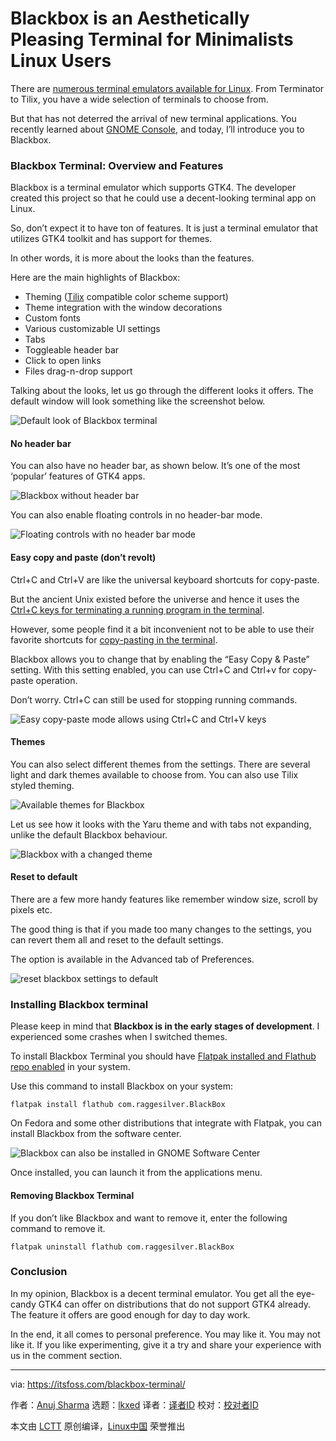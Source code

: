 [#]: subject: "Blackbox is an Aesthetically Pleasing Terminal for Minimalists Linux Users"
[#]: via: "https://itsfoss.com/blackbox-terminal/"
[#]: author: "Anuj Sharma https://itsfoss.com/author/anuj/"
[#]: collector: "lkxed"
[#]: translator: "geekpi"
[#]: reviewer: " "
[#]: publisher: " "
[#]: url: " "

Blackbox is an Aesthetically Pleasing Terminal for Minimalists Linux Users
======

There are [numerous terminal emulators available for Linux][1]. From Terminator to Tilix, you have a wide selection of terminals to choose from.

But that has not deterred the arrival of new terminal applications. You recently learned about [GNOME Console][2], and today, I’ll introduce you to Blackbox.

### Blackbox Terminal: Overview and Features

Blackbox is a terminal emulator which supports GTK4. The developer created this project so that he could use a decent-looking terminal app on Linux.

So, don’t expect it to have ton of features. It is just a terminal emulator that utilizes GTK4 toolkit and has support for themes.

In other words, it is more about the looks than the features.

Here are the main highlights of Blackbox:

* Theming ([Tilix][3] compatible color scheme support)
* Theme integration with the window decorations
* Custom fonts
* Various customizable UI settings
* Tabs
* Toggleable header bar
* Click to open links
* Files drag-n-drop support

Talking about the looks, let us go through the different looks it offers. The default window will look something like the screenshot below.

![Default look of Blackbox terminal][4]

#### No header bar

You can also have no header bar, as shown below. It’s one of the most ‘popular’ features of GTK4 apps.

![Blackbox without header bar][5]

You can also enable floating controls in no header-bar mode.

![Floating controls with no header bar mode][6]

#### Easy copy and paste (don’t revolt)

Ctrl+C and Ctrl+V are like the universal keyboard shortcuts for copy-paste.

But the ancient Unix existed before the universe and hence it uses the [Ctrl+C keys for terminating a running program in the terminal][7].

However, some people find it a bit inconvenient not to be able to use their favorite shortcuts for [copy-pasting in the terminal][8].

Blackbox allows you to change that by enabling the “Easy Copy & Paste” setting. With this setting enabled, you can use Ctrl+C and Ctrl+v for copy-paste operation.

Don’t worry. Ctrl+C can still be used for stopping running commands.

![Easy copy-paste mode allows using Ctrl+C and Ctrl+V keys][9]

#### Themes

You can also select different themes from the settings. There are several light and dark themes available to choose from. You can also use Tilix styled theming.

![Available themes for Blackbox][10]

Let us see how it looks with the Yaru theme and with tabs not expanding, unlike the default Blackbox behaviour.

![Blackbox with a changed theme][11]

#### Reset to default

There are a few more handy features like remember window size, scroll by pixels etc.

The good thing is that if you made too many changes to the settings, you can revert them all and reset to the default settings.

The option is available in the Advanced tab of Preferences.

![reset blackbox settings to default][12]

### Installing Blackbox terminal

Please keep in mind that **Blackbox is in the early stages of development**. I experienced some crashes when I switched themes.

To install Blackbox Terminal you should have [Flatpak installed and Flathub repo enabled][13] in your system.

Use this command to install Blackbox on your system:

```
flatpak install flathub com.raggesilver.BlackBox
```

On Fedora and some other distributions that integrate with Flatpak, you can install Blackbox from the software center.

![Blackbox can also be installed in GNOME Software Center][14]

Once installed, you can launch it from the applications menu.

#### Removing Blackbox Terminal

If you don’t like Blackbox and want to remove it, enter the following command to remove it.

```
flatpak uninstall flathub com.raggesilver.BlackBox
```

### Conclusion

In my opinion, Blackbox is a decent terminal emulator. You get all the eye-candy GTK4 can offer on distributions that do not support GTK4 already. The feature it offers are good enough for day to day work.

In the end, it all comes to personal preference. You may like it. You may not like it. If you like experimenting, give it a try and share your experience with us in the comment section.

--------------------------------------------------------------------------------

via: https://itsfoss.com/blackbox-terminal/

作者：[Anuj Sharma][a]
选题：[lkxed][b]
译者：[译者ID](https://github.com/译者ID)
校对：[校对者ID](https://github.com/校对者ID)

本文由 [LCTT](https://github.com/LCTT/TranslateProject) 原创编译，[Linux中国](https://linux.cn/) 荣誉推出

[a]: https://itsfoss.com/author/anuj/
[b]: https://github.com/lkxed
[1]: https://itsfoss.com/linux-terminal-emulators/
[2]: https://itsfoss.com/gnome-console/
[3]: https://github.com/gnunn1/tilix
[4]: https://itsfoss.com/wp-content/uploads/2022/08/blackbox-default.png
[5]: https://itsfoss.com/wp-content/uploads/2022/08/blackbox-noheader.png
[6]: https://itsfoss.com/wp-content/uploads/2022/08/blackbox-floating-controls.png
[7]: https://itsfoss.com/stop-program-linux-terminal/
[8]: https://itsfoss.com/copy-paste-linux-terminal/
[9]: https://itsfoss.com/wp-content/uploads/2022/08/blackbox-easy-copy-paste.png
[10]: https://itsfoss.com/wp-content/uploads/2022/08/blackbox-theme-selection.png
[11]: https://itsfoss.com/wp-content/uploads/2022/08/blackbox-yaru.png
[12]: https://itsfoss.com/wp-content/uploads/2022/08/blackbox-reset.png
[13]: https://itsfoss.com/flatpak-guide/
[14]: https://itsfoss.com/wp-content/uploads/2022/08/blackbox-install.png
